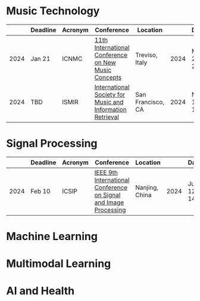 <!-- https://conferences.smcnetwork.org/ -->

# Music Technology
|| Deadline |  Acronym | Conference | Location || Date |
| --- | --- | --- | --- | --- | --- | --- | 
| 2024 | Jan 21 | ICNMC | [11th International Conference on New Music Concepts](https://www.studiomusicatreviso.it/icnmc/icnmc.php) | Treviso, Italy | 2024 | Mar 23-24 |
| 2024 | TBD | ISMIR | [International Society for Music and Information Retrieval](https://ismir.net/) | San Francisco, CA | 2024 | Nov 10-14 |


# Signal Processing
|| Deadline |  Acronym | Conference | Location || Date |
| --- | --- | --- | --- | --- | --- | --- | 
| 2024 | Feb 10 | ICSIP |[IEEE 9th International Conference on Signal and Image Processing](http://www.icsip.org/) | Nanjing, China | 2024 | Jul 12-14 |


# Machine Learning

# Multimodal Learning

# AI and Health
